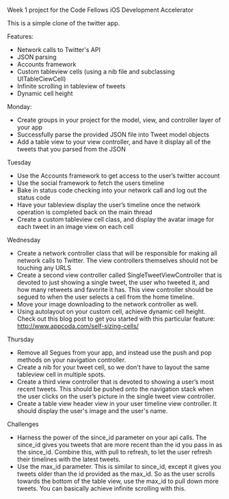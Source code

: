 Week 1 project for the Code Fellows iOS Development Accelerator


This is a simple clone of the twitter app.

Features:
- Network calls to Twitter's API
- JSON parsing
- Accounts framework
- Custom tableview cells (using a nib file and subclassing UITableCiewCell)
- Infinite scrolling in tableview of tweets
- Dynamic cell height

Monday:
- Create groups in your project for the model, view, and controller layer of your app
- Successfully parse the provided JSON file into Tweet model objects
- Add a table view to your view controller, and have it display all of the tweets that you parsed from the JSON

Tuesday
- Use the Accounts framework to get access to the user’s twitter account
- Use the social framework to fetch the users timeline
- Bake in status code checking into your network call and log out the status code
- Have your tableview display the user’s timeline once the network operation is completed back on the main thread
- Create a custom tableview cell class, and display the avatar image for each tweet in an image view on each cell

Wednesday
- Create a network controller class that will be responsible for making all network calls to Twitter. The view controllers themselves should not be touching any URLS
- Create a second view controller called SingleTweetViewController that is devoted to just showing a single tweet, the user who tweeted it, and how many retweets and favorite it has. This view controller should be segued to when the user selects a cell from the home timeline.
- Move your image downloading to the network controller as well.
- Using autolayout on your custom cell, achieve dynamic cell height.  Check out this blog post to get you started with this particular feature: http://www.appcoda.com/self-sizing-cells/

Thursday
- Remove all Segues from your app, and instead use the push and pop methods on your navigation controller.
- Create a nib for your tweet cell, so we don't have to layout the same tableview cell in multiple spots.
- Create a third view controller that is devoted to showing a user’s most recent tweets. This should be pushed onto the navigation stack when the user clicks on the user’s picture in the single tweet view controller.
- Create a table view header view in your user timeline view controller. It should display the user's image and the user's name.

Challenges
- Harness the power of the since_id parameter on your api calls. The since_id gives you tweets that are more recent than the id you pass in as the since_id. Combine this, with pull to refresh, to let the user refresh their timelines with the latest tweets.
- Use the max_id parameter. This is similar to since_id, except it gives you tweets older than the id provided as the max_id. So as the user scrolls towards the bottom of the table view, use the max_id to pull down more tweets. You can basically achieve infinite scrolling with this.
